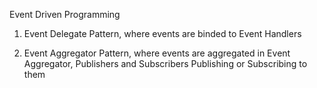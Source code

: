 Event Driven Programming
1) Event Delegate Pattern, where events are binded to Event Handlers

2) Event Aggregator Pattern, where events are aggregated in Event Aggregator, Publishers and Subscribers Publishing or Subscribing to them
